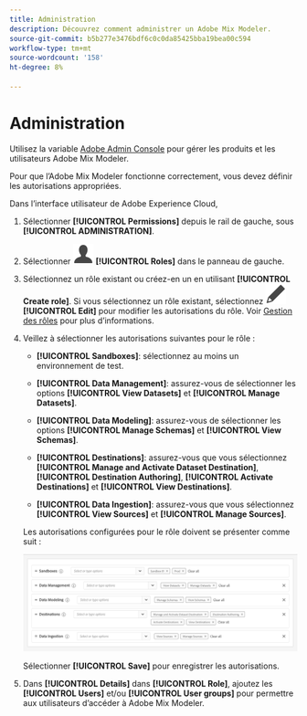 ```yaml
---
title: Administration
description: Découvrez comment administrer un Adobe Mix Modeler.
source-git-commit: b5b277e3476bdf6c0c0da85425bba19bea00c594
workflow-type: tm+mt
source-wordcount: '158'
ht-degree: 8%

---
```



# Administration

Utilisez la variable [Adobe Admin Console](https://helpx.adobe.com/fr/enterprise/using/admin-console.html) pour gérer les produits et les utilisateurs Adobe Mix Modeler.

Pour que l’Adobe Mix Modeler fonctionne correctement, vous devez définir les autorisations appropriées.

Dans l’interface utilisateur de Adobe Experience Cloud,

1. Sélectionner **[!UICONTROL Permissions]** depuis le rail de gauche, sous **[!UICONTROL ADMINISTRATION]**.

1. Sélectionner ![Personne](assets/icons/User.svg) **[!UICONTROL Roles]** dans le panneau de gauche.

1. Sélectionnez un rôle existant ou créez-en un en utilisant **[!UICONTROL Create role]**. Si vous sélectionnez un rôle existant, sélectionnez ![Modifier](assets/icons/Edit.svg) **[!UICONTROL Edit]** pour modifier les autorisations du rôle. Voir [Gestion des rôles](https://helpx.adobe.com/fr/enterprise/using/admin-console.html) pour plus d’informations.

1. Veillez à sélectionner les autorisations suivantes pour le rôle :

   * **[!UICONTROL Sandboxes]**: sélectionnez au moins un environnement de test.

   * **[!UICONTROL Data Management]**: assurez-vous de sélectionner les options **[!UICONTROL View Datasets]** et **[!UICONTROL Manage Datasets]**.

   * **[!UICONTROL Data Modeling]**: assurez-vous de sélectionner les options **[!UICONTROL Manage Schemas]** et **[!UICONTROL View Schemas]**.

   * **[!UICONTROL Destinations]**: assurez-vous que vous sélectionnez **[!UICONTROL Manage and Activate Dataset Destination]**, **[!UICONTROL Destination Authoring]**, **[!UICONTROL Activate Destinations]** et **[!UICONTROL View Destinations]**.

   * **[!UICONTROL Data Ingestion]**: assurez-vous que vous sélectionnez **[!UICONTROL View Sources]** et **[!UICONTROL Manage Sources]**.

   <!--
    * **[!UICONTROL Data Governance]**: ensure you select **[!UICONTROL View User Activity Log]** and **[!UICONTROL View Data Usage Policies]**.
    -->

   Les autorisations configurées pour le rôle doivent se présenter comme suit :

   ![Autorisations](assets/permissions.png)

   <!--![Permissions](assets/permissions-including-privacy.png)-->

   Sélectionner **[!UICONTROL Save]** pour enregistrer les autorisations.

1. Dans **[!UICONTROL Details]** dans **[!UICONTROL Role]**, ajoutez les **[!UICONTROL Users]** et/ou **[!UICONTROL User groups]** pour permettre aux utilisateurs d’accéder à Adobe Mix Modeler.
